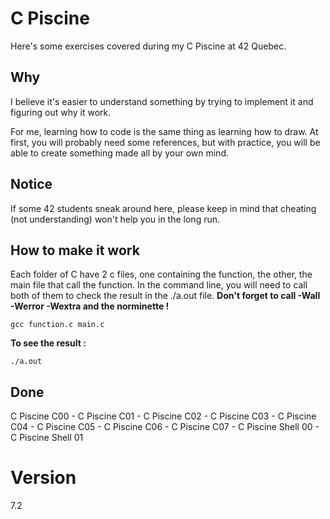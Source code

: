 # C Piscine

Here's some exercises covered during my C Piscine at 42 Quebec.

## Why
I believe it's easier to understand something by trying to implement it and figuring out why it work.

For me, learning how to code is the same thing as learning how to draw. At first, you will probably need some references, but with practice, you will be able to create something made all by your own mind.

## Notice
If some 42 students sneak around here, please keep in mind that cheating (not understanding) won't help you in the long run. 

## How to make it work
Each folder of C have 2 c files, one containing the function, the other, the main file that call the function.
In the command line, you will need to call both of them to check the result in the ./a.out file.
**Don't forget to call -Wall -Werror -Wextra and the norminette !**
```
gcc function.c main.c
```
**To see the result :**
```
./a.out
```

## Done
C Piscine C00 -
C Piscine C01 -
C Piscine C02 -
C Piscine C03 -
C Piscine C04 -
C Piscine C05 -
C Piscine C06 -
C Piscine C07 -
C Piscine Shell 00 -
C Piscine Shell 01
# Version
7.2
